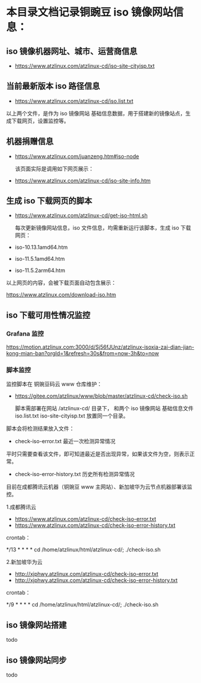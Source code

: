 # 本目录文档记录铜豌豆 iso 镜像网站信息：

## iso 镜像机器网址、城市、运营商信息
- https://www.atzlinux.com/atzlinux-cd/iso-site-cityisp.txt

## 当前最新版本 iso 路径信息
- https://www.atzlinux.com/atzlinux-cd/iso.list.txt

以上两个文件，是作为 iso 镜像网站 基础信息数据，用于搭建新的镜像站点，生成下载网页，设置监控等。

## 机器捐赠信息
- https://www.atzlinux.com/juanzeng.htm#iso-node

  该页面实际是调用如下网页展示：

- https://www.atzlinux.com/atzlinux-cd/iso-site-info.htm

## 生成 iso 下载网页的脚本
- https://www.atzlinux.com/atzlinux-cd/get-iso-html.sh

  每次更新镜像网站信息，iso 文件信息，均需重新运行该脚本，生成 iso 下载网页：

- iso-10.13.1amd64.htm

- iso-11.5.1amd64.htm

- iso-11.5.2arm64.htm

以上网页的内容，会被下载页面自动包含展示：

https://www.atzlinux.com/download-iso.htm

##  iso 下载可用性情况监控

### Grafana 监控
https://motion.atzlinux.com:3000/d/Sj56fJUnz/atzlinux-isoxia-zai-dian-jian-kong-mian-ban?orgId=1&refresh=30s&from=now-3h&to=now

### 脚本监控
监控脚本在 铜豌豆码云 www 仓库维护：
- https://gitee.com/atzlinux/www/blob/master/atzlinux-cd/check-iso.sh

  脚本需部署在网站 /atzlinux-cd/ 目录下， 和两个 iso 镜像网站 基础信息文件 iso.list.txt iso-site-cityisp.txt 放置同一个目录。

脚本会将检测结果放入文件：
- check-iso-error.txt 最近一次检测异常情况

平时只需要查看该文件，即可知道最近是否出现异常，如果该文件为空，则表示正常。

- check-iso-error-history.txt 历史所有检测异常情况

目前在成都腾讯云机器（铜豌豆 www 主网站）、新加坡华为云节点机器部署该监控。

1.成都腾讯云
- https://www.atzlinux.com/atzlinux-cd/check-iso-error.txt
- https://www.atzlinux.com/atzlinux-cd/check-iso-error-history.txt

crontab：

*/13 * * * * cd /home/atzlinux/html/atzlinux-cd/; ./check-iso.sh

2.新加坡华为云

- http://xjphwy.atzlinux.com/atzlinux-cd/check-iso-error.txt
- http://xjphwy.atzlinux.com/atzlinux-cd/check-iso-error-history.txt

crontab：

*/9 * * * * cd /home/atzlinux/html/atzlinux-cd/; ./check-iso.sh

## iso 镜像网站搭建
todo

## iso 镜像网站同步
todo
